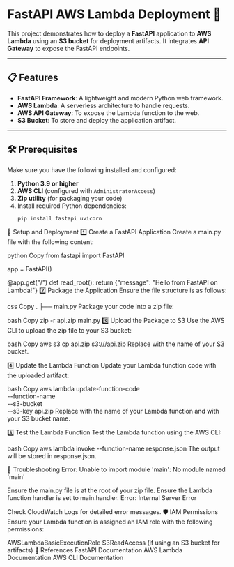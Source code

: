 # FastAPI AWS Lambda Deployment 🚀

This project demonstrates how to deploy a **FastAPI** application to **AWS Lambda** using an **S3 bucket** for deployment artifacts. It integrates **API Gateway** to expose the FastAPI endpoints.

---

## 📋 Features

- **FastAPI Framework**: A lightweight and modern Python web framework.
- **AWS Lambda**: A serverless architecture to handle requests.
- **AWS API Gateway**: To expose the Lambda function to the web.
- **S3 Bucket**: To store and deploy the application artifact.

---

## 🛠️ Prerequisites

Make sure you have the following installed and configured:

1. **Python 3.9 or higher**
2. **AWS CLI** (configured with `AdministratorAccess`)
3. **Zip utility** (for packaging your code)
4. Install required Python dependencies:
   ```bash
   pip install fastapi uvicorn


🚀 Setup and Deployment
1️⃣ Create a FastAPI Application
Create a main.py file with the following content:

python
Copy
from fastapi import FastAPI

app = FastAPI()

@app.get("/")
def read_root():
    return {"message": "Hello from FastAPI on Lambda!"}
2️⃣ Package the Application
Ensure the file structure is as follows:

css
Copy
.
├── main.py
Package your code into a zip file:

bash
Copy
zip -r api.zip main.py
3️⃣ Upload the Package to S3
Use the AWS CLI to upload the zip file to your S3 bucket:

bash
Copy
aws s3 cp api.zip s3://<your-bucket-name>/api.zip
Replace <your-bucket-name> with the name of your S3 bucket.

4️⃣ Update the Lambda Function
Update your Lambda function code with the uploaded artifact:

bash
Copy
aws lambda update-function-code \
    --function-name <lambda-function-name> \
    --s3-bucket <your-bucket-name> \
    --s3-key api.zip
Replace <lambda-function-name> with the name of your Lambda function and <your-bucket-name> with your S3 bucket name.

5️⃣ Test the Lambda Function
Test the Lambda function using the AWS CLI:

bash
Copy
aws lambda invoke --function-name <lambda-function-name> response.json
The output will be stored in response.json.

🧪 Troubleshooting
Error: Unable to import module 'main': No module named 'main'

Ensure the main.py file is at the root of your zip file.
Ensure the Lambda function handler is set to main.handler.
Error: Internal Server Error

Check CloudWatch Logs for detailed error messages.
🛡️ IAM Permissions
Ensure your Lambda function is assigned an IAM role with the following permissions:

AWSLambdaBasicExecutionRole
S3ReadAccess (if using an S3 bucket for artifacts)
📖 References
FastAPI Documentation
AWS Lambda Documentation
AWS CLI Documentation
